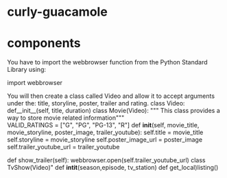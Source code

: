 # curly-guacamole
# components
You have to import the webbrowser function from the Python Standard Library using:

import webbrowser

You will then create a class called Video and allow it to accept arguments under the: title, storyline, poster, trailer and rating.
class Video:
    def__init__(self, title, duration)
class Movie(Video):
    """ This class provides a way to store movie related information"""    
    VALID_RATINGS = ["G", "PG", "PG-13", "R"]
    def __init__(self, movie_title, movie_storyline, poster_image, trailer_youtube):
        self.title = movie_title
        self.storyline = movie_storyline
        self.poster_image_url = poster_image
        self.trailer_youtube_url = trailer_youtube

def show_trailer(self):
        webbrowser.open(self.trailer_youtube_url)
class TvShow(Video)"
    def __intit__(season,episode, tv_station)
    def get_local)listing()
